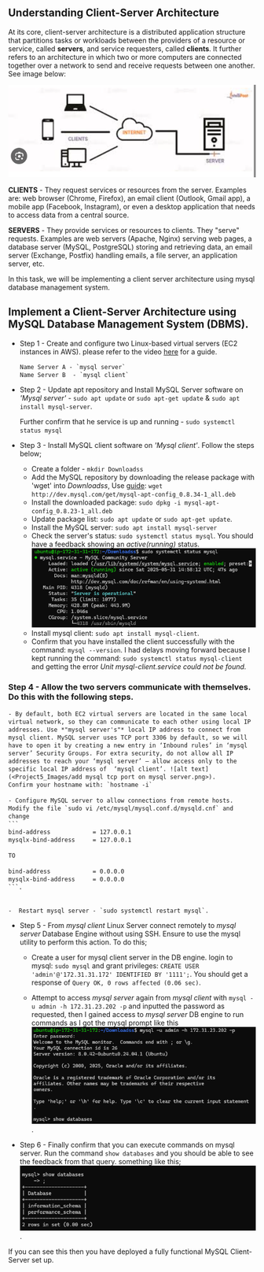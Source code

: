 ## Understanding Client-Server Architecture

At its core, client-server architecture is a distributed application structure that partitions tasks or workloads between the providers of a resource or service, called **servers**, and service requesters, called **clients**. It further refers to an architecture in which two or more computers are connected together over a network to send and receive requests between one another. See image below:

![alt text](<Project5_Images/Screenshot 2025-05-31 231201.png>)

**CLIENTS** - They request services or resources from the server. Examples are: web browser (Chrome, Firefox), an email client (Outlook, Gmail app), a mobile app (Facebook, Instagram), or even a desktop application that needs to access data from a central source.

**SERVERS** - They provide services or resources to clients. They "serve" requests. Examples are web servers (Apache, Nginx) serving web pages, a database server (MySQL, PostgreSQL) storing and retrieving data, an email server (Exchange, Postfix) handling emails, a file server, an application server, etc.

In this task, we will be implementing a client server architecture using mysql database management system.

## Implement a Client-Server Architecture using MySQL Database Management System (DBMS).

- Step 1 - Create and configure two Linux-based virtual servers (EC2 instances in AWS). please refer to the video [here](https://www.youtube.com/watch?v=xxKuB9kJoYM&list=PLtPuNR8I4TvkwU7Zu0l0G_uwtSUXLckvh&index=6) for a guide. 

    ``` 
    Name Server A - `mysql server`
    Name Server B  - `mysql client`
    ```
- Step 2 - Update apt repository and Install MySQL Server software on *'Mysql server'* - `sudo apt update` or `sudo apt-get update` & `sudo apt install mysql-server`. 

    Further confirm that he service is up and running - `sudo systemctl status mysql`

- Step 3 - Install MySQL client software on *'Mysql client'*. Follow the steps below;

    - Create a folder - `mkdir Downloadss`
    - Add the MySQL repository by downloading the release package with 'wget' into *Downloadss*, Use [guide](https://dev.mysql.com/doc/mysql-apt-repo-quick-guide/en/#apt-repo-setup): `wget http://dev.mysql.com/get/mysql-apt-config_0.8.34-1_all.deb`
    -  Install the downloaded package: `sudo dpkg -i mysql-apt-config_0.8.23-1_all.deb`
    - Update package list: `sudo apt update` or `sudo apt-get update`.
    - Install the MySQL server: `sudo apt install mysql-server`
    - Check the server's status: `sudo systemctl status mysql`. You should have a feedback showing an *active(running)* status. ![alt text](<Project5_Images/myssql installed and running.png>)
    - Install mysql client: `sudo apt install mysql-client`.
    - Confirm that you have installed the client successfully with the command: `mysql --version`. I had delays moving forward because I kept running the command: `sudo systemctl status mysql-client` and getting the error *Unit mysql-client.service could not be found.*

### Step 4 - Allow the two servers communicate with themselves. Do this with the following steps.

    - By default, both EC2 virtual servers are located in the same local virtual network, so they can communicate to each other using local IP addresses. Use *"mysql server's"* local IP address to connect from mysql client. MySQL server uses TCP port 3306 by default, so we will have to open it by creating a new entry in ‘Inbound rules’ in ‘mysql server’ Security Groups. For extra security, do not allow all IP addresses to reach your ‘mysql server’ – allow access only to the specific local IP address of  ‘mysql client’. ![alt text](<Project5_Images/add mysql tcp port on mysql server.png>). 
    Confirm your hostname with: `hostname -i`

    - Configure MySQL server to allow connections from remote hosts. Modify the file `sudo vi /etc/mysql/mysql.conf.d/mysqld.cnf` and change 
    ```
    bind-address            = 127.0.0.1
    mysqlx-bind-address     = 127.0.0.1

    TO 

    bind-address            = 0.0.0.0
    mysqlx-bind-address     = 0.0.0.0
    ```.


    -  Restart mysql server - `sudo systemctl restart mysql`.

- Step 5 - From *mysql client* Linux Server connect remotely to *mysql server* Database Engine without using SSH. Ensure to use the mysql utility to perform this action. To do this;

    - Create a user for mysql client server in the DB engine. login to mysql: `sudo mysql` and grant privileges: `CREATE USER 'admin'@'172.31.31.172' IDENTIFIED BY '1111';`. You should get a response of `Query OK, 0 rows affected (0.06 sec)`.

    - Attempt to access *mysql server* again from *mysql client* with `mysql -u admin -h 172.31.23.202 -p` and inputted the password as requested, then I gained access to *mysql server* DB engine to run commands as I got the mysql prompt like this ![alt text](<Project5_Images/access mysql server from client.png>).
 
- Step 6 - Finally confirm that you can execute commands on mysql server. Run the command `show databases` and you should be able to see the feedback from that query. something like this; ![alt text](<Project5_Images/can run command on server from client.png>).

If you can see this then you have deployed a fully functional MySQL Client-Server set up.

    







